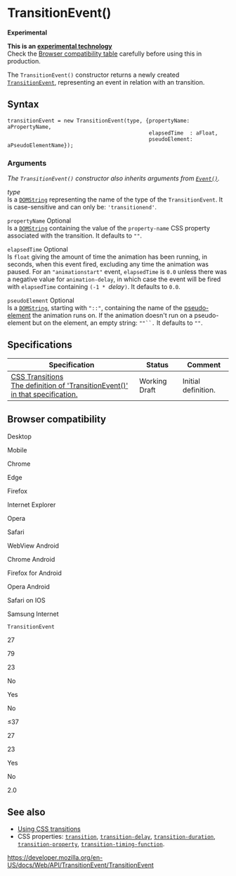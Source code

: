 TransitionEvent()
=================

**Experimental**

**This is an [experimental technology](https://developer.mozilla.org/en-US/docs/MDN/Guidelines/Conventions_definitions#experimental)**  
Check the [Browser compatibility table](#browser_compatibility) carefully before using this in production.

The `TransitionEvent()` constructor returns a newly created [`TransitionEvent`](../transitionevent), representing an event in relation with an transition.

Syntax
------

    transitionEvent = new TransitionEvent(type, {propertyName: aPropertyName,
                                                 elapsedTime  : aFloat,
                                                 pseudoElement: aPseudoElementName});

### Arguments

*The `TransitionEvent()` constructor also inherits arguments from [`Event()`](../event/event).*

*type*  
Is a [`DOMString`](../domstring) representing the name of the type of the `TransitionEvent`. It is case-sensitive and can only be: `'transitionend'`.

 `propertyName` <span class="badge inline optional">Optional</span>   
Is a [`DOMString`](../domstring) containing the value of the <span class="page-not-created">`property-name`</span> CSS property associated with the transition. It defaults to `""`.

 `elapsedTime` <span class="badge inline optional">Optional</span>   
Is `float` giving the amount of time the animation has been running, in seconds, when this event fired, excluding any time the animation was paused. For an `"animationstart"` event, `elapsedTime` is `0.0` unless there was a negative value for `animation-delay`, in which case the event will be fired with `elapsedTime` containing `(-1 * `*delay*`)`. It defaults to `0.0`.

 `pseudoElement` <span class="badge inline optional">Optional</span>   
Is a [`DOMString`](../domstring), starting with `"::"`, containing the name of the [pseudo-element](https://developer.mozilla.org/en-US/docs/Web/CSS/Pseudo-elements) the animation runs on. If the animation doesn't run on a pseudo-element but on the element, an empty string: `""``.` It defaults to `""`.

Specifications
--------------

<table><thead><tr class="header"><th>Specification</th><th>Status</th><th>Comment</th></tr></thead><tbody><tr class="odd"><td><a href="https://drafts.csswg.org/css-transitions/#dom-transitionevent-transitionevent">CSS Transitions<br />
<span class="small">The definition of 'TransitionEvent()' in that specification.</span></a></td><td><span class="spec-wd">Working Draft</span></td><td>Initial definition.</td></tr></tbody></table>

Browser compatibility
---------------------

Desktop

Mobile

Chrome

Edge

Firefox

Internet Explorer

Opera

Safari

WebView Android

Chrome Android

Firefox for Android

Opera Android

Safari on IOS

Samsung Internet

`TransitionEvent`

27

79

23

No

Yes

No

≤37

27

23

Yes

No

2.0

See also
--------

-   [Using CSS transitions](https://developer.mozilla.org/en-US/docs/Web/CSS/CSS_Transitions/Using_CSS_transitions)
-   CSS properties: [`transition`](https://developer.mozilla.org/en-US/docs/Web/CSS/transition), [`transition-delay`](https://developer.mozilla.org/en-US/docs/Web/CSS/transition-delay), [`transition-duration`](https://developer.mozilla.org/en-US/docs/Web/CSS/transition-duration), [`transition-property`](https://developer.mozilla.org/en-US/docs/Web/CSS/transition-property), [`transition-timing-function`](https://developer.mozilla.org/en-US/docs/Web/CSS/transition-timing-function).

<a href="https://developer.mozilla.org/en-US/docs/Web/API/TransitionEvent/TransitionEvent" class="_attribution-link">https://developer.mozilla.org/en-US/docs/Web/API/TransitionEvent/TransitionEvent</a>
